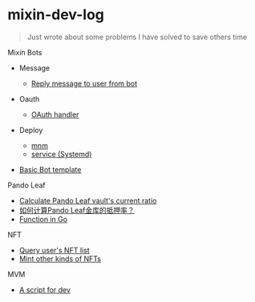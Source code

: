 
# mixin-dev-log
> Just wrote about some problems I have solved to save others time

Mixin Bots

- Message
  - [Reply message to user from bot](MixinBot/message/CustomerService.md)
- Oauth
  - [OAuth handler](MixinBot/oauth/auth.go)
- Deploy
  - [mnm](MixinBot/deploy/mnm.md)
  - [service (Systemd)](MixinBot/deploy/service.md)

- [Basic Bot template](MixinBot/basicBotTemplate.md)

Pando Leaf
  - [Calculate Pando Leaf vault's current ratio](PandoLeaf/calculate-vault-current-ratio.md)
  - [如何计算Pando Leaf金库的抵押率？](PandoLeaf/calculate-vault-current-ratio-zh.md)
  - [Function in Go](PandoLeaf/calcRatio.go)

NFT
- [Query user's NFT list](NFT/Query-user-NFT-using-Mixin-API.md)
- [Mint other kinds of NFTs](NFT/how-to-mint-other-kind-of-NFTs.md)

MVM

- [A script for dev](MVM/mvm.py)
